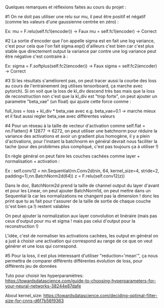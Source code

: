 Quelques remarques et réflexions faites au cours du projet :

#1 On ne doit pas utiliser une relu sur mu, il peut être positif et négatif (comme les valeurs d'une gaussienne centrée en zéro) :

Ex:
mu = F.relu(self.fc1(encoder)) -> Faux
mu = self.fc1(encoder) -> Correct

#2 La sortie d'encoder que l'on appelle sigma est en fait une log variance, c'est pour cela que l'on fait sigma.exp() d'ailleurs c'est bien car c'est plus stable que directement output la variance par contre une log variance peut être négative c'est contraire à :

Ex:
sigma = F.softplus(self.fc2(encoder)) -> Faux
sigma = self.fc2(encoder) -> Correct


#3 Si les résultats s'améliorent pas, on peut tracer aussi la courbe des loss au cours de l'entrainement (eg utilises tensorboard, ça marche avec pytorch). Si on voit que la loss de kl_div descend très bas mais que la loss de reconstruction non c'est que la kl_div est "trop forte", on peut ajouter un parametre "beta_vae" (un float) qui ajuste cette force comme :
    
full_loss = loss + kl_div * beta_vae avec e.g. beta_vae=0.1 -> marche mieux et il faut aussi regler beta_vae avec différentes valeurs


#4 Pour un réseau à la taille de vecteur d'activation comme self.flat = nn.Flatten() # 12877 -> 6272, on peut utiliser une batchnorm pour réduire la variance des activations et avoir un gradient plus homogène, il y a plein d'activations, pour l'instant la batchnorm en général devrait nous faciliter la tache (pour des problèmes plus compliqué, c'est pas toujours ça à utiliser !)

En règle général on peut faire les couches cachées comme layer + normalisation + activation :

Ex :
self.conv12 = nn.Sequential(nn.Conv2d(nin, 64, kernel_size=4, stride=2, padding=1),nn.BatchNorm2d(64))
z = F.relu(self.conv12(z))

Dans le doc, BatchNorm2d prend la taille de channel output du layer d'avant et pour les Linear, on peut ajouter BatchNorm1d, on peut mettre dans un Sequential là car les normalizations ne changent pas la dimension ! donc les print que tu as fait pour t'assurer de la taille de sortie de chaque couche (c'est bien ça !) restent valables

On peut ajouter la normalization aux layer convolution et linéraire (mais pas ceux d'output pour mu et sigma ! mais pas celui d'output pour la reconstruction !)

L'idée, c'est de normaliser les activations cachées, les output en général on a just à choisir une activation qui correspond au range de ce que on veut générer et une loss qui correspond.

#5 Pour la loss, il est plus interessant d'utiliser "reduction='mean'", ça nous permettra de comparer différents différentes évolution de loss, pour différents jeu de données


Tuto pour choisir les hyperparamètres: 
https://towardsdatascience.com/guide-to-choosing-hyperparameters-for-your-neural-networks-38244e87dafe


About kernel_size: 
https://towardsdatascience.com/deciding-optimal-filter-size-for-cnns-d6f7b56f9363
